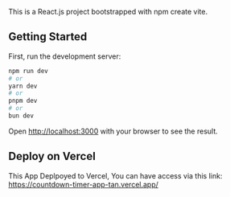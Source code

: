
This is a React.js project bootstrapped with npm create vite.
## Getting Started

First, run the development server:

```bash
npm run dev
# or
yarn dev
# or
pnpm dev
# or
bun dev
```

Open [http://localhost:3000](http://localhost:3000) with your browser to see the result.



## Deploy on Vercel

This App Deplpoyed to Vercel, You can have access via this link: https://countdown-timer-app-tan.vercel.app/

